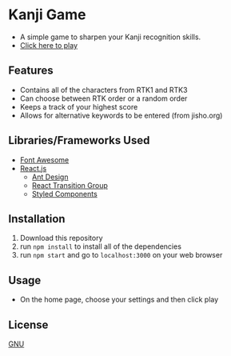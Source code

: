 # Kanji Game
* A simple game to sharpen your Kanji recognition skills.
* [Click here to play](https://nc000.github.io/kanji-game/)

## Features
* Contains all of the characters from RTK1 and RTK3
* Can choose between RTK order or a random order
* Keeps a track of your highest score
* Allows for alternative keywords to be entered (from jisho.org)

## Libraries/Frameworks Used
* [Font Awesome](https://fontawesome.com/how-to-use/on-the-web/using-with/react)
* [React.js](https://reactjs.org/)
  * [Ant Design](https://ant.design/)
  * [React Transition Group](https://github.com/reactjs/react-transition-group)
  * [Styled Components](https://www.styled-components.com/)

## Installation
1. Download this repository
2. run `npm install` to install all of the dependencies
3. run `npm start` and go to `localhost:3000` on your web browser

## Usage
* On the home page, choose your settings and then click play

## License
[GNU](https://choosealicense.com/licenses/gpl-3.0/)
